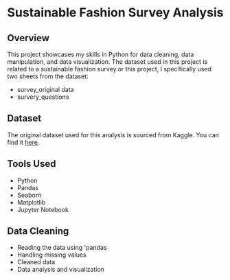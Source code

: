 # Sustainable Fashion Survey Analysis

## Overview
This project showcases my skills in Python for data cleaning, data manipulation, and data visualization. The dataset used in this project is related to a sustainable fashion survey.or this project, I specifically used two sheets from the dataset:
- survey_original data
- survery_questions

## Dataset
The original dataset used for this analysis is sourced from Kaggle. You can find it [here](https://www.kaggle.com/code/mpwolke/sustainable-fashion-survey/input).

## Tools Used 
- Python
- Pandas
- Seaborn
- Matplotlib
- Jupyter Notebook

## Data Cleaning
- Reading the data using 'pandas
- Handling missing values
- Cleaned data
- Data analysis and visualization


